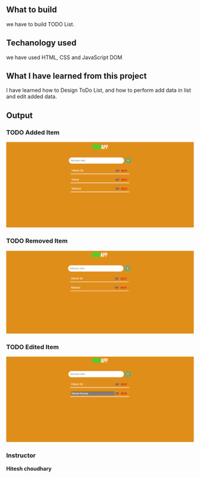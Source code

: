 ## What to build

we have to build TODO List.

## Techanology used

we have used HTML, CSS and JavaScript DOM

## What I have learned from this project

I have learned how to Design ToDo List, and how to perform add data in list and edit added data.

## Output

### TODO Added Item

![ToDo_Added](./Image/ToDoItemAdded.png)

### TODO Removed Item

![ToDo_Removed](./Image/ToDoItemRemoved.png)

### TODO Edited Item

![ToDo_Removed](./Image/ToDoItemEdited.png)

### Instructor

**Hitesh choudhary**
